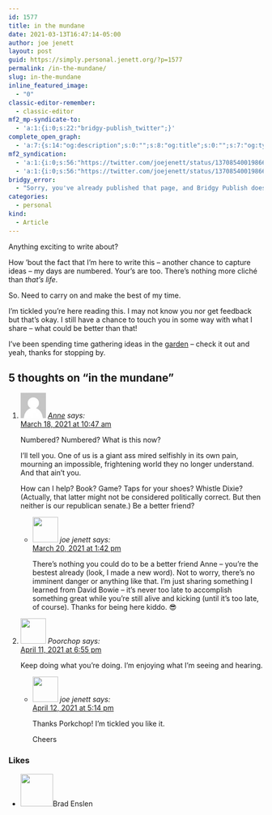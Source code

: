```yaml
---
id: 1577
title: in the mundane
date: 2021-03-13T16:47:14-05:00
author: joe jenett
layout: post
guid: https://simply.personal.jenett.org/?p=1577
permalink: /in-the-mundane/
slug: in-the-mundane
inline_featured_image:
  - "0"
classic-editor-remember:
  - classic-editor
mf2_mp-syndicate-to:
  - 'a:1:{i:0;s:22:"bridgy-publish_twitter";}'
complete_open_graph:
  - 'a:7:{s:14:"og:description";s:0:"";s:8:"og:title";s:0:"";s:7:"og:type";s:0:"";s:12:"twitter:card";s:7:"summary";s:15:"twitter:creator";s:0:"";s:19:"twitter:description";s:0:"";s:8:"og:image";s:0:"";}'
mf2_syndication:
  - 'a:1:{i:0;s:56:"https://twitter.com/joejenett/status/1370854001986666503";}'
  - 'a:1:{i:0;s:56:"https://twitter.com/joejenett/status/1370854001986666503";}'
bridgy_error:
  - "Sorry, you've already published that page, and Bridgy Publish doesn't support updating existing posts. Details: https://github.com/snarfed/bridgy/issues/84"
categories:
  - personal
kind:
  - Article
---
```

Anything exciting to write about?

How ’bout the fact that I’m here to write this – another chance to capture ideas – my days are numbered. Your’s are too. There’s nothing more cliché than _that’s life_.

So. Need to carry on and make the best of my time.

I’m tickled you’re here reading this. I may not know you nor get feedback but that’s okay. I still have a chance to touch you in some way with what I share – what could be better than that!

I’ve been spending time gathering ideas in the [garden](https://ideas.joejenett.com) – check it out and yeah, thanks for stopping by.

<h2 id="comments-title">5 thoughts on “<span>in the mundane</span>”		</h2>


<ol class="commentlist">
<li class="comment even thread-even depth-1 h-cite h-entry p-comment" id="li-comment-325">
<article id="comment-325" class="comment _mPS2id-t mPS2id-target mPS2id-target-last" itemprop="comment" itemscope="" itemtype="http://schema.org/Comment">
<footer>
<address class="comment-author p-author author vcard hcard h-card" itemprop="creator" itemscope="" itemtype="http://schema.org/Person">
<img alt="" src="/wp-content/plugins/webmention/img/mm.jpg" srcset="/wp-content/plugins/webmention/img/mm.jpg 2x" class="avatar avatar-50 photo u-photo" itemprop="image" loading="lazy" width="50" height="50">				<cite class="fn p-name" itemprop="name"><a href="https://twitter.com/AnneMathewson" rel="external nofollow ugc" class="u-url url">Anne</a></cite> <span class="says">says:</span>					</address>
<!-- .comment-author .vcard -->

<div class="comment-meta commentmetadata">
<a href="/in-the-mundane/#comment-325" class="__mPS2id _mPS2id-h mPS2id-highlight"><time class="updated published dt-updated dt-published" datetime="2021-03-18T10:47:22-04:00" itemprop="datePublished dateModified dateCreated">
March 18, 2021 at 10:47 am						</time></a>
</div>
<!-- .comment-meta .commentmetadata -->
</footer>

<div class="comment-content e-content p-summary p-name" itemprop="text name description">
<p>Numbered? Numbered? What is this now?</p>
<p>I’ll tell you. One of us is a giant ass mired selfishly in its own pain, mourning an impossible, frightening world they no longer understand. And that ain’t you.</p>
<p>How can I help? Book? Game? Taps for your shoes? Whistle Dixie? (Actually, that latter might not be considered politically correct. But then neither is our republican senate.) Be a better friend?</p>
</div>

<div class="reply">
</div>
<!-- .reply -->
</article><!-- #comment-## -->
<ul class="children">
<li class="comment byuser comment-author-admin bypostauthor odd alt depth-2 h-cite h-entry p-comment" id="li-comment-326">
<article id="comment-326" class="comment _mPS2id-t" itemprop="comment" itemscope="" itemtype="http://schema.org/Comment">
<footer>
<address class="comment-author p-author author vcard hcard h-card" itemprop="creator" itemscope="" itemtype="http://schema.org/Person">
<img alt="" src="https://secure.gravatar.com/avatar/0bf0445b4e4b39f830b186b7e23195a1?s=50&amp;d=mm&amp;r=pg" srcset="https://secure.gravatar.com/avatar/0bf0445b4e4b39f830b186b7e23195a1?s=100&amp;d=mm&amp;r=pg 2x" class="avatar avatar-50 photo u-photo" itemprop="image" loading="lazy" width="50" height="50">				<cite class="fn p-name" itemprop="name">joe jenett</cite> <span class="says">says:</span>					</address>
<!-- .comment-author .vcard -->

<div class="comment-meta commentmetadata">
<a href="/in-the-mundane/#comment-326" class="__mPS2id _mPS2id-h"><time class="updated published dt-updated dt-published" datetime="2021-03-20T13:42:10-04:00" itemprop="datePublished dateModified dateCreated">
March 20, 2021 at 1:42 pm						</time></a>
</div>
<!-- .comment-meta .commentmetadata -->
</footer>

<div class="comment-content e-content p-summary p-name" itemprop="text name description">
<p>There’s nothing you could do to be a better friend Anne – you’re the bestest already (look, I made a new word). Not to worry, there’s no imminent danger or anything like that. I’m just sharing something I learned from David Bowie – it’s never too late to accomplish something great while you’re still alive and kicking (until it’s too late, of course). Thanks for being here kiddo. 😎</p>
</div>

<div class="reply">
</div>
<!-- .reply -->
</article><!-- #comment-## -->
</li>
<!-- #comment-## -->
</ul>
<!-- .children -->
</li>
<!-- #comment-## -->
<li class="comment even thread-odd thread-alt depth-1 h-cite h-entry p-comment" id="li-comment-331">
<article id="comment-331" class="comment _mPS2id-t" itemprop="comment" itemscope="" itemtype="http://schema.org/Comment">
<footer>
<address class="comment-author p-author author vcard hcard h-card" itemprop="creator" itemscope="" itemtype="http://schema.org/Person">
<img alt="" src="https://unseensounds.com/img/avatar.jpg" width="50" height="50" />				<cite class="fn p-name" itemprop="name">Poorchop</cite> <span class="says">says:</span>					</address>
<!-- .comment-author .vcard -->

<div class="comment-meta commentmetadata">
<a href="/in-the-mundane/#comment-331" class="__mPS2id _mPS2id-h"><time class="updated published dt-updated dt-published" datetime="2021-04-11T18:55:59-04:00" itemprop="datePublished dateModified dateCreated">
April 11, 2021 at 6:55 pm						</time></a>
</div>
<!-- .comment-meta .commentmetadata -->
</footer>

<div class="comment-content e-content p-summary p-name" itemprop="text name description">
<p>Keep doing what you’re doing. I’m enjoying what I’m seeing and hearing.</p>
</div>

<div class="reply">
</div>
<!-- .reply -->
</article><!-- #comment-## -->
<ul class="children">
<li class="comment byuser comment-author-admin bypostauthor odd alt depth-2 h-cite h-entry p-comment" id="li-comment-332">
<article id="comment-332" class="comment _mPS2id-t" itemprop="comment" itemscope="" itemtype="http://schema.org/Comment">
<footer>
<address class="comment-author p-author author vcard hcard h-card" itemprop="creator" itemscope="" itemtype="http://schema.org/Person">
<img alt="" src="https://secure.gravatar.com/avatar/0bf0445b4e4b39f830b186b7e23195a1?s=50&amp;d=mm&amp;r=pg" srcset="https://secure.gravatar.com/avatar/0bf0445b4e4b39f830b186b7e23195a1?s=100&amp;d=mm&amp;r=pg 2x" class="avatar avatar-50 photo u-photo" itemprop="image" loading="lazy" width="50" height="50">				<cite class="fn p-name" itemprop="name">joe jenett</cite> <span class="says">says:</span>					</address>
<!-- .comment-author .vcard -->

<div class="comment-meta commentmetadata">
<a href="/in-the-mundane/#comment-332" class="__mPS2id _mPS2id-h"><time class="updated published dt-updated dt-published" datetime="2021-04-12T17:14:48-04:00" itemprop="datePublished dateModified dateCreated">
April 12, 2021 at 5:14 pm						</time></a>
</div>
<!-- .comment-meta .commentmetadata -->
</footer>

<div class="comment-content e-content p-summary p-name" itemprop="text name description">
<p>Thanks Porkchop! I’m tickled you like it.</p>
<p>Cheers</p>
</div>

<div class="reply">
</div>
<!-- .reply -->
</article><!-- #comment-## -->
</li>
<!-- #comment-## -->
</ul>
<!-- .children -->
</li>
<!-- #comment-## -->
</ol>
<div class="likes">
<h3>Likes</h3>
<ul class="mention-list linkback-like"><li class="webmention even thread-even depth-1 linkback-like-single u-like h-cite h-entry p-comment comment" id="comment-323">
<span class="p-author h-card"><a class="u-url" title="Brad Enslen liked this article on twitter.com." href="https://twitter.com/bradenslen"><img alt="" src="https://pbs.twimg.com/profile_images/84617460/mo128.gif" srcset="https://pbs.twimg.com/profile_images/84617460/mo128.gif 2x" class="avatar avatar-64 photo avatar-default local-avatar u-photo" itemprop="image" loading="lazy" width="64" height="64"></a><span class="hide-name p-name">Brad Enslen</span></span><a class="u-url __mPS2id" href="https://twitter.com/joejenett/status/1370854001986666503#favorited-by-22272829"></a>
</li></ul></div>